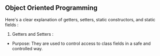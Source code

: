 

## Object Oriented Programming 

Here's a clear explanation of getters, setters, static constructors, and static fields :

 1. Getters and Setters : 
	
- Purpose:
They are used to control access to class fields in a safe and controlled way.